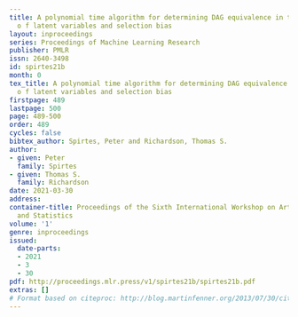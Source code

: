 ```yaml
---
title: A polynomial time algorithm for determining DAG equivalence in the presence
  o f latent variables and selection bias
layout: inproceedings
series: Proceedings of Machine Learning Research
publisher: PMLR
issn: 2640-3498
id: spirtes21b
month: 0
tex_title: A polynomial time algorithm for determining DAG equivalence in the presence
  o f latent variables and selection bias
firstpage: 489
lastpage: 500
page: 489-500
order: 489
cycles: false
bibtex_author: Spirtes, Peter and Richardson, Thomas S.
author:
- given: Peter
  family: Spirtes
- given: Thomas S.
  family: Richardson
date: 2021-03-30
address:
container-title: Proceedings of the Sixth International Workshop on Artificial Intelligence
  and Statistics
volume: '1'
genre: inproceedings
issued:
  date-parts:
  - 2021
  - 3
  - 30
pdf: http://proceedings.mlr.press/v1/spirtes21b/spirtes21b.pdf
extras: []
# Format based on citeproc: http://blog.martinfenner.org/2013/07/30/citeproc-yaml-for-bibliographies/
---
```

